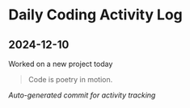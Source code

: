 # Daily Coding Activity Log

## 2024-12-10

Worked on a new project today

> Code is poetry in motion.

*Auto-generated commit for activity tracking*
